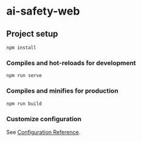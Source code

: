 # ai-safety-web

## Project setup
```
npm install
```

### Compiles and hot-reloads for development
```
npm run serve
```

### Compiles and minifies for production
```
npm run build 
```

### Customize configuration
See [Configuration Reference](https://cli.vuejs.org/config/).
